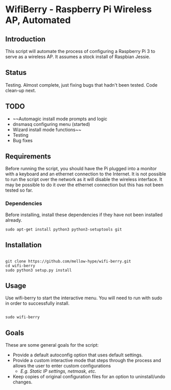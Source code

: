 # WifiBerry - Raspberry Pi Wireless AP, Automated

## Introduction
This script will automate the process of configuring a Raspberry Pi 3 to serve as a wireless AP. It assumes a stock install of Raspbian Jessie.

## Status
Testing. Almost complete, just fixing bugs that hadn't been tested. Code clean-up next.

## TODO
+ ~~Automagic install mode prompts and logic
+ dnsmasq configuring menu (started)
+ Wizard install mode functions~~
+ Testing
+ Bug fixes

## Requirements
Before running the script, you should have the Pi plugged into a monitor with a keyboard and an ethernet connection to the Internet. It is not possible to run the script over the network as it will disable the wireless interface. It may be possible to do it over the ethernet connection but this has not been tested so far.

### Dependencies
Before installing, install these dependencies if they have not been installed already.
```
sudo apt-get install python3 python3-setuptools git

```

## Installation
```

git clone https://github.com/mellow-hype/wifi-berry.git
cd wifi-berry
sudo python3 setup.py install

```

## Usage
Use wifi-berry to start the interactive menu. You will need to run with sudo in order to successfully install.
```

sudo wifi-berry

```

## Goals
These are some general goals for the script:
+ Provide a default autoconfig option that uses default settings.
+ Provide a custom interactive mode that steps through the process and allows the user to enter custom configurations
    * _E.g. Static IP settings,  netmask, etc._
+ Keep copies of original configuration files for an option to uninstall/undo changes.
